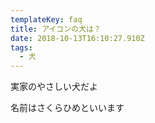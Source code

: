 ```yaml
---
templateKey: faq
title: アイコンの犬は？
date: 2018-10-13T16:10:27.910Z
tags:
  - 犬
---
```

実家のやさしい犬だよ

名前はさくらひめといいます
